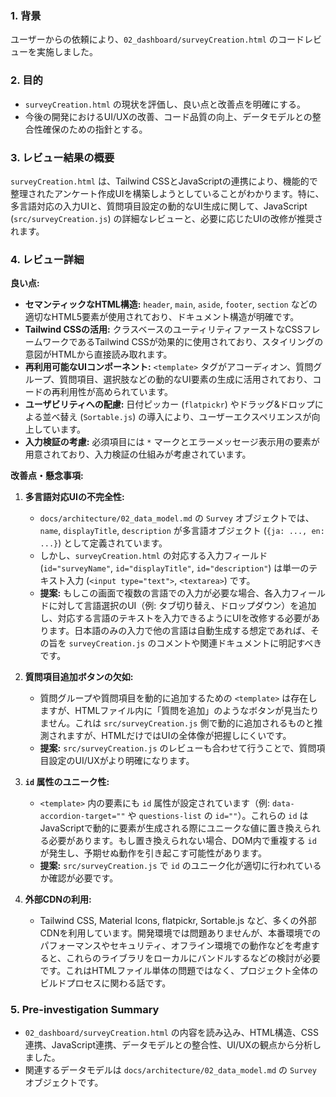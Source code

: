 ### 1. 背景
ユーザーからの依頼により、`02_dashboard/surveyCreation.html` のコードレビューを実施しました。

### 2. 目的
- `surveyCreation.html` の現状を評価し、良い点と改善点を明確にする。
- 今後の開発におけるUI/UXの改善、コード品質の向上、データモデルとの整合性確保のための指針とする。

### 3. レビュー結果の概要
`surveyCreation.html` は、Tailwind CSSとJavaScriptの連携により、機能的で整理されたアンケート作成UIを構築しようとしていることがわかります。特に、多言語対応の入力UIと、質問項目設定の動的なUI生成に関して、JavaScript (`src/surveyCreation.js`) の詳細なレビューと、必要に応じたUIの改修が推奨されます。

### 4. レビュー詳細
**良い点:**
*   **セマンティックなHTML構造:** `header`, `main`, `aside`, `footer`, `section` などの適切なHTML5要素が使用されており、ドキュメント構造が明確です。
*   **Tailwind CSSの活用:** クラスベースのユーティリティファーストなCSSフレームワークであるTailwind CSSが効果的に使用されており、スタイリングの意図がHTMLから直接読み取れます。
*   **再利用可能なUIコンポーネント:** `<template>` タグがアコーディオン、質問グループ、質問項目、選択肢などの動的なUI要素の生成に活用されており、コードの再利用性が高められています。
*   **ユーザビリティへの配慮:** 日付ピッカー (`flatpickr`) やドラッグ&ドロップによる並べ替え (`Sortable.js`) の導入により、ユーザーエクスペリエンスが向上しています。
*   **入力検証の考慮:** 必須項目には `*` マークとエラーメッセージ表示用の要素が用意されており、入力検証の仕組みが考慮されています。

**改善点・懸念事項:**

1.  **多言語対応UIの不完全性:**
    *   `docs/architecture/02_data_model.md` の `Survey` オブジェクトでは、`name`, `displayTitle`, `description` が多言語オブジェクト (`{ja: ..., en: ...}`) として定義されています。
    *   しかし、`surveyCreation.html` の対応する入力フィールド (`id="surveyName"`, `id="displayTitle"`, `id="description"`) は単一のテキスト入力 (`<input type="text">`, `<textarea>`) です。
    *   **提案:** もしこの画面で複数の言語での入力が必要な場合、各入力フィールドに対して言語選択のUI（例: タブ切り替え、ドロップダウン）を追加し、対応する言語のテキストを入力できるようにUIを改修する必要があります。日本語のみの入力で他の言語は自動生成する想定であれば、その旨を `surveyCreation.js` のコメントや関連ドキュメントに明記すべきです。

2.  **質問項目追加ボタンの欠如:**
    *   質問グループや質問項目を動的に追加するための `<template>` は存在しますが、HTMLファイル内に「質問を追加」のようなボタンが見当たりません。これは `src/surveyCreation.js` 側で動的に追加されるものと推測されますが、HTMLだけではUIの全体像が把握しにくいです。
    *   **提案:** `src/surveyCreation.js` のレビューも合わせて行うことで、質問項目設定のUI/UXがより明確になります。

3.  **`id` 属性のユニーク性:**
    *   `<template>` 内の要素にも `id` 属性が設定されています（例: `data-accordion-target=""` や `questions-list` の `id=""`）。これらの `id` はJavaScriptで動的に要素が生成される際にユニークな値に置き換えられる必要があります。もし置き換えられない場合、DOM内で重複する `id` が発生し、予期せぬ動作を引き起こす可能性があります。
    *   **提案:** `src/surveyCreation.js` で `id` のユニーク化が適切に行われているか確認が必要です。

4.  **外部CDNの利用:**
    *   Tailwind CSS, Material Icons, flatpickr, Sortable.js など、多くの外部CDNを利用しています。開発環境では問題ありませんが、本番環境でのパフォーマンスやセキュリティ、オフライン環境での動作などを考慮すると、これらのライブラリをローカルにバンドルするなどの検討が必要です。これはHTMLファイル単体の問題ではなく、プロジェクト全体のビルドプロセスに関わる話です。

### 5. Pre-investigation Summary
- `02_dashboard/surveyCreation.html` の内容を読み込み、HTML構造、CSS連携、JavaScript連携、データモデルとの整合性、UI/UXの観点から分析しました。
- 関連するデータモデルは `docs/architecture/02_data_model.md` の `Survey` オブジェクトです。